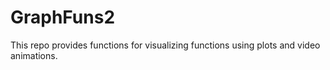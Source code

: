 # GraphFuns2
This repo provides functions for visualizing functions using plots and video animations.
